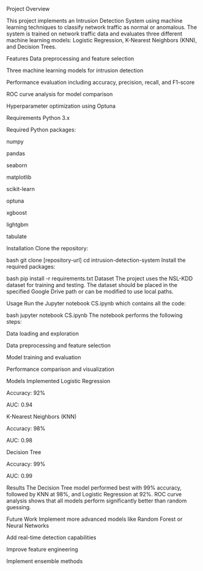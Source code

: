 Project Overview

This project implements an Intrusion Detection System using machine learning techniques to classify network traffic as normal or anomalous. The system is trained on network traffic data and evaluates three different machine learning models: Logistic Regression, K-Nearest Neighbors (KNN), and Decision Trees.

Features
Data preprocessing and feature selection

Three machine learning models for intrusion detection

Performance evaluation including accuracy, precision, recall, and F1-score

ROC curve analysis for model comparison

Hyperparameter optimization using Optuna

Requirements
Python 3.x

Required Python packages:

numpy

pandas

seaborn

matplotlib

scikit-learn

optuna

xgboost

lightgbm

tabulate

Installation
Clone the repository:

bash
git clone [repository-url]
cd intrusion-detection-system
Install the required packages:

bash
pip install -r requirements.txt
Dataset
The project uses the NSL-KDD dataset for training and testing. The dataset should be placed in the specified Google Drive path or can be modified to use local paths.

Usage
Run the Jupyter notebook CS.ipynb which contains all the code:

bash
jupyter notebook CS.ipynb
The notebook performs the following steps:

Data loading and exploration

Data preprocessing and feature selection

Model training and evaluation

Performance comparison and visualization

Models Implemented
Logistic Regression

Accuracy: 92%

AUC: 0.94

K-Nearest Neighbors (KNN)

Accuracy: 98%

AUC: 0.98

Decision Tree

Accuracy: 99%

AUC: 0.99

Results
The Decision Tree model performed best with 99% accuracy, followed by KNN at 98%, and Logistic Regression at 92%. ROC curve analysis shows that all models perform significantly better than random guessing.

Future Work
Implement more advanced models like Random Forest or Neural Networks

Add real-time detection capabilities

Improve feature engineering

Implement ensemble methods
